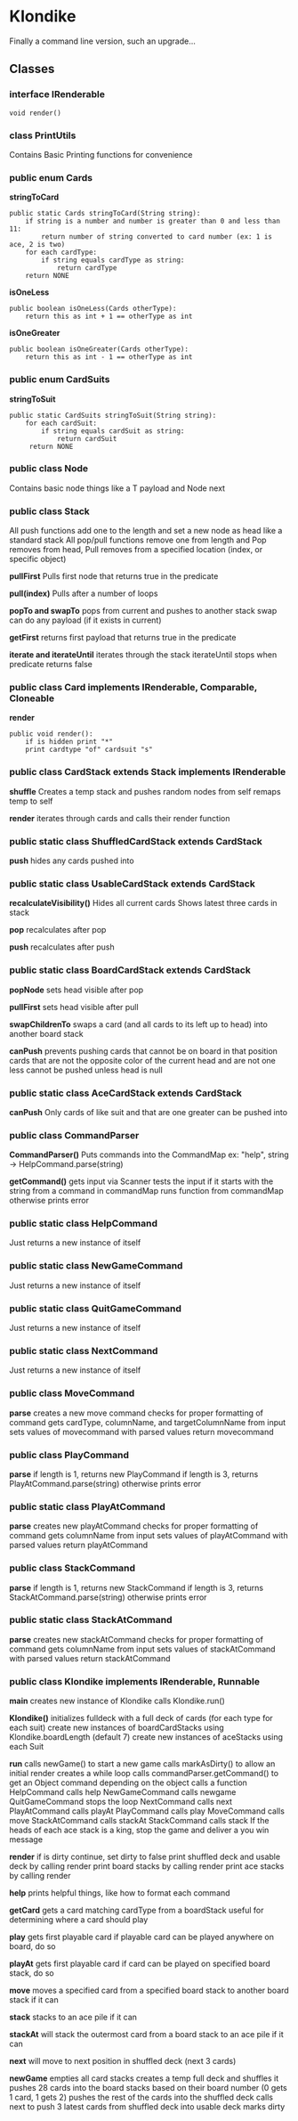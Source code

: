 # Klondike
Finally a command line version, such an upgrade...

## Classes

### interface IRenderable
```
void render()
```

### class PrintUtils
Contains Basic Printing functions for convenience

### public enum Cards

**stringToCard**
```
public static Cards stringToCard(String string):
    if string is a number and number is greater than 0 and less than 11:
        return number of string converted to card number (ex: 1 is ace, 2 is two)
    for each cardType:
        if string equals cardType as string:
            return cardType
    return NONE
```

**isOneLess**
```
public boolean isOneLess(Cards otherType):
    return this as int + 1 == otherType as int
```

**isOneGreater**
```
public boolean isOneGreater(Cards otherType):
    return this as int - 1 == otherType as int
```

### public enum CardSuits

**stringToSuit**
```
public static CardSuits stringToSuit(String string):
    for each cardSuit:
        if string equals cardSuit as string:
            return cardSuit
     return NONE
```

### public class Node<T>
Contains basic node things like a T payload and Node<T> next

### public class Stack<T>
All push functions add one to the length and set a new node as head like a standard stack
All pop/pull functions remove one from length and
Pop removes from head, Pull removes from a specified location (index, or specific object)

**pullFirst**
Pulls first node that returns true in the predicate

**pull(index)**
Pulls after a number of loops

**popTo and swapTo**
pops from current and pushes to another stack
swap can do any payload (if it exists in current)

**getFirst**
returns first payload that returns true in the predicate

**iterate and iterateUntil**
iterates through the stack
iterateUntil stops when predicate returns false

### public class Card implements IRenderable, Comparable<Card>, Cloneable

**render**
```
public void render():
    if is hidden print "*"
    print cardtype "of" cardsuit "s"
```

### public class CardStack extends Stack<Card> implements IRenderable

**shuffle**
Creates a temp stack and pushes random nodes from self
remaps temp to self

**render**
iterates through cards and calls their render function

### public static class ShuffledCardStack extends CardStack

**push**
hides any cards pushed into

### public static class UsableCardStack extends CardStack

**recalculateVisibility()**
Hides all current cards
Shows latest three cards in stack

**pop**
recalculates after pop

**push**
recalculates after push

### public static class BoardCardStack extends CardStack

**popNode**
sets head visible after pop

**pullFirst**
sets head visible after pull

**swapChildrenTo**
swaps a card (and all cards to its left up to head) into another board stack

**canPush**
prevents pushing cards that cannot be on board in that position
cards that are not the opposite color of the current head and are not one less cannot be pushed unless head is null

### public static class AceCardStack extends CardStack

**canPush**
Only cards of like suit and that are one greater can be pushed into

### public class CommandParser

**CommandParser()**
Puts commands into the CommandMap
ex: "help", string -> HelpCommand.parse(string)

**getCommand()**
gets input via Scanner
tests the input if it starts with the string from a command in commandMap
runs function from commandMap
otherwise prints error

### public static class HelpCommand
Just returns a new instance of itself

### public static class NewGameCommand
Just returns a new instance of itself

### public static class QuitGameCommand
Just returns a new instance of itself

### public static class NextCommand
Just returns a new instance of itself

### public class MoveCommand

**parse**
creates a new move command
checks for proper formatting of command
gets cardType, columnName, and targetColumnName from input
sets values of movecommand with parsed values
return movecommand

### public class PlayCommand

**parse**
if length is 1, returns new PlayCommand
if length is 3, returns PlayAtCommand.parse(string)
otherwise prints error

### public static class PlayAtCommand

**parse**
creates new playAtCommand
checks for proper formatting of command
gets columnName from input
sets values of playAtCommand with parsed values
return playAtCommand

### public class StackCommand

**parse**
if length is 1, returns new StackCommand
if length is 3, returns StackAtCommand.parse(string)
otherwise prints error

### public static class StackAtCommand

**parse**
creates new stackAtCommand
checks for proper formatting of command
gets columnName from input
sets values of stackAtCommand with parsed values
return stackAtCommand

### public class Klondike implements IRenderable, Runnable

**main**
creates new instance of Klondike
calls Klondike.run()

**Klondike()**
initializes fulldeck with a full deck of cards (for each type for each suit)
create new instances of boardCardStacks using Klondike.boardLength (default 7)
create new instances of aceStacks using each Suit

**run**
calls newGame() to start a new game
calls markAsDirty() to allow an initial render
creates a while loop
calls commandParser.getCommand() to get an Object command
depending on the object calls a function
HelpCommand calls help
NewGameCommand calls newgame
QuitGameCommand stops the loop
NextCommand calls next
PlayAtCommand calls playAt
PlayCommand calls play
MoveCommand calls move
StackAtCommand calls stackAt
StackCommand calls stack
If the heads of each ace stack is a king, stop the game and deliver a you win message

**render**
if is dirty continue, set dirty to false
print shuffled deck and usable deck by calling render
print board stacks by calling render
print ace stacks by calling render

**help**
prints helpful things, like how to format each command

**getCard**
gets a card matching cardType from a boardStack
useful for determining where a card should play

**play**
gets first playable card
if playable card can be played anywhere on board, do so

**playAt**
gets first playable card
if card can be played on specified board stack, do so

**move**
moves a specified card from a specified board stack to another board stack if it can

**stack**
stacks to an ace pile if it can

**stackAt**
will stack the outermost card from a board stack to an ace pile if it can

**next**
will move to next position in shuffled deck (next 3 cards)

**newGame**
empties all card stacks
creates a temp full deck and shuffles it
pushes 28 cards into the board stacks based on their board number (0 gets 1 card, 1 gets 2)
pushes the rest of the cards into the shuffled deck
calls next to push 3 latest cards from shuffled deck into usable deck
marks dirty
